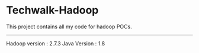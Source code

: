 # Techwalk-Hadoop

This project contains all my code for hadoop POCs.
_________________________________________________
Hadoop version : 2.7.3
Java Version : 1.8
